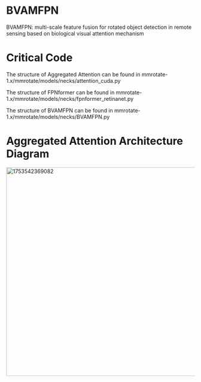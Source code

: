 # BVAMFPN
BVAMFPN: multi-scale feature fusion for rotated object detection in remote sensing based on  biological visual attention mechanism

# Critical Code
The structure of Aggregated Attention can be found in mmrotate-1.x/mmrotate/models/necks/attention_cuda.py

The structure of FPNformer can be found in mmrotate-1.x/mmrotate/models/necks/fpnformer_retinanet.py

The structure of BVAMFPN can be found in mmrotate-1.x/mmrotate/models/necks/BVAMFPN.py

# Aggregated Attention Architecture Diagram

<img width="926" height="556" alt="1753542369082" src="https://github.com/user-attachments/assets/05f1c793-fed8-41b1-953a-87a5a5425933" />

